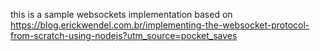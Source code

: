 this is a sample websockets implementation based on https://blog.erickwendel.com.br/implementing-the-websocket-protocol-from-scratch-using-nodejs?utm_source=pocket_saves
